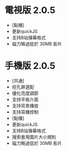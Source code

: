 # 電視版 2.0.5

* [點播]
* 更新quickJS
* 支持B站彈幕格式
* 磁力略過低於 30MB 影片

# 手機版 2.0.5

* [共通]
* 挖孔屏適配
* 優化亮度調節
* 支持平板介面
* 支持背景播放
* 支持耳機控制
* [點播]
* 更新quickJS
* 支持B站彈幕格式
* 搜索套用圖片大小規則
* 磁力略過低於 30MB 影片